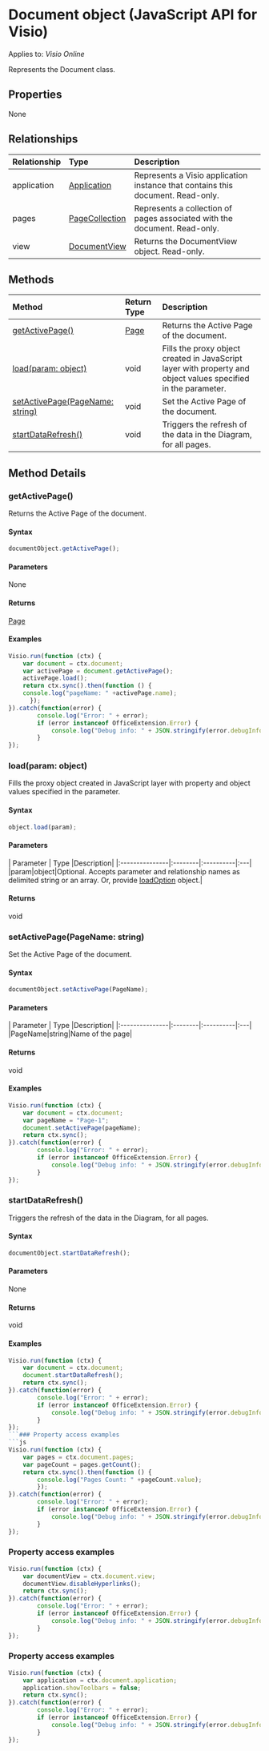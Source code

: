 # Document object (JavaScript API for Visio)

Applies to: _Visio Online_

Represents the Document class.

## Properties

None

## Relationships
| Relationship | Type	|Description|
|:---------------|:--------|:----------|
|application|[Application](application.md)|Represents a Visio application instance that contains this document. Read-only.|
|pages|[PageCollection](pagecollection.md)|Represents a collection of pages associated with the document. Read-only.|
|view|[DocumentView](documentview.md)|Returns the DocumentView object. Read-only.|

## Methods

| Method		   | Return Type	|Description|
|:---------------|:--------|:----------|
|[getActivePage()](#getactivepage)|[Page](page.md)|Returns the Active Page of the document.|
|[load(param: object)](#loadparam-object)|void|Fills the proxy object created in JavaScript layer with property and object values specified in the parameter.|
|[setActivePage(PageName: string)](#setactivepagepagename-string)|void|Set the Active Page of the document.|
|[startDataRefresh()](#startdatarefresh)|void|Triggers the refresh of the data in the Diagram, for all pages.|

## Method Details


### getActivePage()
Returns the Active Page of the document.

#### Syntax
```js
documentObject.getActivePage();
```

#### Parameters
None

#### Returns
[Page](page.md)

#### Examples
```js
Visio.run(function (ctx) { 
	var document = ctx.document;
	var activePage = document.getActivePage();
	activePage.load();
	return ctx.sync().then(function () {
	console.log("pageName: " +activePage.name);
      });   
}).catch(function(error) {
		console.log("Error: " + error);
		if (error instanceof OfficeExtension.Error) {
			console.log("Debug info: " + JSON.stringify(error.debugInfo));
		}
});
```


### load(param: object)
Fills the proxy object created in JavaScript layer with property and object values specified in the parameter.

#### Syntax
```js
object.load(param);
```

#### Parameters
| Parameter	   | Type	|Description|
|:---------------|:--------|:----------|:---|
|param|object|Optional. Accepts parameter and relationship names as delimited string or an array. Or, provide [loadOption](loadoption.md) object.|

#### Returns
void

### setActivePage(PageName: string)
Set the Active Page of the document.

#### Syntax
```js
documentObject.setActivePage(PageName);
```

#### Parameters
| Parameter	   | Type	|Description|
|:---------------|:--------|:----------|:---|
|PageName|string|Name of the page|

#### Returns
void

#### Examples
```js
Visio.run(function (ctx) { 
	var document = ctx.document;
	var pageName = "Page-1";
	document.setActivePage(pageName);
	return ctx.sync();
}).catch(function(error) {
		console.log("Error: " + error);
		if (error instanceof OfficeExtension.Error) {
			console.log("Debug info: " + JSON.stringify(error.debugInfo));
		}
});
```


### startDataRefresh()
Triggers the refresh of the data in the Diagram, for all pages.

#### Syntax
```js
documentObject.startDataRefresh();
```

#### Parameters
None

#### Returns
void

#### Examples
```js
Visio.run(function (ctx) { 
	var document = ctx.document;
	document.startDataRefresh();
	return ctx.sync();
}).catch(function(error) {
		console.log("Error: " + error);
		if (error instanceof OfficeExtension.Error) {
			console.log("Debug info: " + JSON.stringify(error.debugInfo));
		}
});
```### Property access examples
```js
Visio.run(function (ctx) { 
	var pages = ctx.document.pages;
	var pageCount = pages.getCount();
	return ctx.sync().then(function () {
	    console.log("Pages Count: " +pageCount.value);
        });
}).catch(function(error) {
		console.log("Error: " + error);
		if (error instanceof OfficeExtension.Error) {
			console.log("Debug info: " + JSON.stringify(error.debugInfo));
		}
});
```

### Property access examples
```js
Visio.run(function (ctx) { 
	var documentView = ctx.document.view;
	documentView.disableHyperlinks();
	return ctx.sync();
}).catch(function(error) {
		console.log("Error: " + error);
		if (error instanceof OfficeExtension.Error) {
			console.log("Debug info: " + JSON.stringify(error.debugInfo));
		}
});
```

### Property access examples
```js
Visio.run(function (ctx) { 
	var application = ctx.document.application;
	application.showToolbars = false;
	return ctx.sync();
}).catch(function(error) {
		console.log("Error: " + error);
		if (error instanceof OfficeExtension.Error) {
			console.log("Debug info: " + JSON.stringify(error.debugInfo));
		}
});
```

